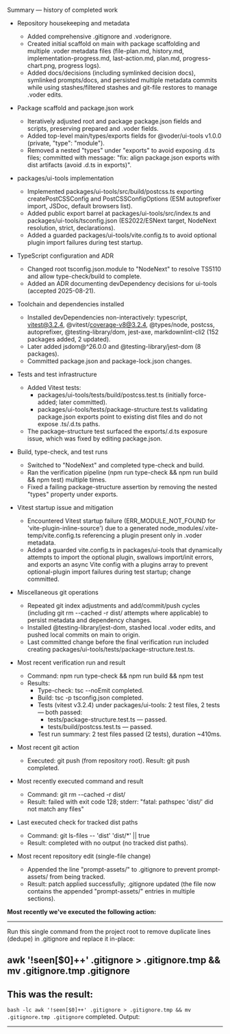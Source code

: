 Summary — history of completed work

- Repository housekeeping and metadata
  - Added comprehensive .gitignore and .voderignore.
  - Created initial scaffold on main with package scaffolding and multiple .voder metadata files (file-plan.md, history.md, implementation-progress.md, last-action.md, plan.md, progress-chart.png, progress logs).
  - Added docs/decisions (including symlinked decision docs), symlinked prompts/docs, and persisted multiple metadata commits while using stashes/filtered stashes and git-file restores to manage .voder edits.

- Package scaffold and package.json work
  - Iteratively adjusted root and package package.json fields and scripts, preserving prepared and .voder fields.
  - Added top-level main/types/exports fields for @voder/ui-tools v1.0.0 (private, "type": "module").
  - Removed a nested "types" under "exports" to avoid exposing .d.ts files; committed with message: "fix: align package.json exports with dist artifacts (avoid .d.ts in exports)".

- packages/ui-tools implementation
  - Implemented packages/ui-tools/src/build/postcss.ts exporting createPostCSSConfig and PostCSSConfigOptions (ESM autoprefixer import, JSDoc, default browsers list).
  - Added public export barrel at packages/ui-tools/src/index.ts and packages/ui-tools/tsconfig.json (ES2022/ESNext target, NodeNext resolution, strict, declarations).
  - Added a guarded packages/ui-tools/vite.config.ts to avoid optional plugin import failures during test startup.

- TypeScript configuration and ADR
  - Changed root tsconfig.json.module to "NodeNext" to resolve TS5110 and allow type-check/build to complete.
  - Added an ADR documenting devDependency decisions for ui-tools (accepted 2025-08-21).

- Toolchain and dependencies installed
  - Installed devDependencies non-interactively: typescript, vitest@3.2.4, @vitest/coverage-v8@3.2.4, @types/node, postcss, autoprefixer, @testing-library/dom, jest-axe, markdownlint-cli2 (152 packages added, 2 updated).
  - Later added jsdom@^26.0.0 and @testing-library/jest-dom (8 packages).
  - Committed package.json and package-lock.json changes.

- Tests and test infrastructure
  - Added Vitest tests:
    - packages/ui-tools/tests/build/postcss.test.ts (initially force-added; later committed).
    - packages/ui-tools/tests/package-structure.test.ts validating package.json exports point to existing dist files and do not expose .ts/.d.ts paths.
  - The package-structure test surfaced the exports/.d.ts exposure issue, which was fixed by editing package.json.

- Build, type-check, and test runs
  - Switched to "NodeNext" and completed type-check and build.
  - Ran the verification pipeline (npm run type-check && npm run build && npm test) multiple times.
  - Fixed a failing package-structure assertion by removing the nested "types" property under exports.

- Vitest startup issue and mitigation
  - Encountered Vitest startup failure (ERR_MODULE_NOT_FOUND for 'vite-plugin-inline-source') due to a generated node_modules/.vite-temp/vite.config.ts referencing a plugin present only in .voder metadata.
  - Added a guarded vite.config.ts in packages/ui-tools that dynamically attempts to import the optional plugin, swallows import/init errors, and exports an async Vite config with a plugins array to prevent optional-plugin import failures during test startup; change committed.

- Miscellaneous git operations
  - Repeated git index adjustments and add/commit/push cycles (including git rm --cached -r dist/ attempts where applicable) to persist metadata and dependency changes.
  - Installed @testing-library/jest-dom, stashed local .voder edits, and pushed local commits on main to origin.
  - Last committed change before the final verification run included creating packages/ui-tools/tests/package-structure.test.ts.

- Most recent verification run and result
  - Command: npm run type-check && npm run build && npm test
  - Results:
    - Type-check: tsc --noEmit completed.
    - Build: tsc -p tsconfig.json completed.
    - Tests (vitest v3.2.4) under packages/ui-tools: 2 test files, 2 tests — both passed:
      - tests/package-structure.test.ts — passed.
      - tests/build/postcss.test.ts — passed.
    - Test run summary: 2 test files passed (2 tests), duration ~410ms.

- Most recent git action
  - Executed: git push (from repository root). Result: git push completed.

- Most recently executed command and result
  - Command: git rm --cached -r dist/
  - Result: failed with exit code 128; stderr: "fatal: pathspec 'dist/' did not match any files"

- Last executed check for tracked dist paths
  - Command: git ls-files -- 'dist' 'dist/*' || true
  - Result: completed with no output (no tracked dist paths).

- Most recent repository edit (single-file change)
  - Appended the line "prompt-assets/" to .gitignore to prevent prompt-assets/ from being tracked.
  - Result: patch applied successfully; .gitignore updated (the file now contains the appended "prompt-assets/" entries in multiple sections).

**Most recently we've executed the following action:**

---
Run this single command from the project root to remove duplicate lines (dedupe) in .gitignore and replace it in-place:

awk '!seen[$0]++' .gitignore > .gitignore.tmp && mv .gitignore.tmp .gitignore
---

**This was the result:**
---
`bash -lc awk '!seen[$0]++' .gitignore > .gitignore.tmp && mv .gitignore.tmp .gitignore` completed.
Output:

---
